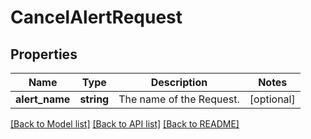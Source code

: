 # CancelAlertRequest

## Properties
Name | Type | Description | Notes
------------ | ------------- | ------------- | -------------
**alert_name** | **string** | The name of the Request. | [optional] 

[[Back to Model list]](../../README.md#documentation-for-models) [[Back to API list]](../../README.md#documentation-for-api-endpoints) [[Back to README]](../../README.md)

